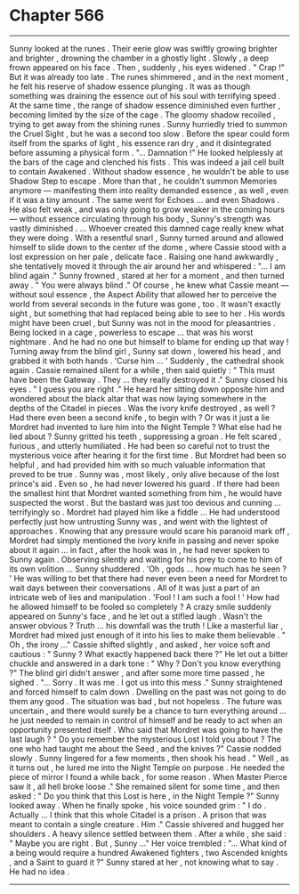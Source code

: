 
# Chapter 566


---

Sunny looked at the runes . Their eerie glow was swiftly growing brighter and brighter , drowning the chamber in a ghostly light . Slowly , a deep frown appeared on his face .
Then , suddenly , his eyes widened .
" Crap !"
But it was already too late . The runes shimmered , and in the next moment , he felt his reserve of shadow essence plunging . It was as though something was draining the essence out of his soul with terrifying speed .
At the same time , the range of shadow essence diminished even further , becoming limited by the size of the cage . The gloomy shadow recoiled , trying to get away from the shining runes .
Sunny hurriedly tried to summon the Cruel Sight , but he was a second too slow . Before the spear could form itself from the sparks of light , his essence ran dry , and it disintegrated before assuming a physical form .
"... Damnation !"
He looked helplessly at the bars of the cage and clenched his fists .
This was indeed a jail cell built to contain Awakened . Without shadow essence , he wouldn't be able to use Shadow Step to escape . More than that , he couldn't summon Memories anymore — manifesting them into reality demanded essence , as well , even if it was a tiny amount .
The same went for Echoes … and even Shadows .
He also felt weak , and was only going to grow weaker in the coming hours — without essence circulating through his body , Sunny's strength was vastly diminished .
... Whoever created this damned cage really knew what they were doing .
With a resentful snarl , Sunny turned around and allowed himself to slide down to the center of the dome , where Cassie stood with a lost expression on her pale , delicate face .
Raising one hand awkwardly , she tentatively moved it through the air around her and whispered :
"... I am blind again ."
Sunny frowned , stared at her for a moment , and then turned away .
" You were always blind ."
Of course , he knew what Cassie meant — without soul essence , the Aspect Ability that allowed her to perceive the world from several seconds in the future was gone , too . It wasn't exactly sight , but something that had replaced being able to see to her .
His words might have been cruel , but Sunny was not in the mood for pleasantries .
Being locked in a cage , powerless to escape … that was his worst nightmare .
And he had no one but himself to blame for ending up that way !
Turning away from the blind girl , Sunny sat down , lowered his head , and grabbed it with both hands .
'Curse him … '
Suddenly , the cathedral shook again .
Cassie remained silent for a while , then said quietly :
" This must have been the Gateway . They … they really destroyed it ."
Sunny closed his eyes .
" I guess you are right ."
He heard her sitting down opposite him and wondered about the black altar that was now laying somewhere in the depths of the Citadel in pieces . Was the ivory knife destroyed , as well ?
Had there even been a second knife , to begin with ? Or was it just a lie Mordret had invented to lure him into the Night Temple ?
What else had he lied about ?
Sunny gritted his teeth , suppressing a groan . He felt scared , furious , and utterly humiliated .
He had been so careful not to trust the mysterious voice after hearing it for the first time . But Mordret had been so helpful , and had provided him with so much valuable information that proved to be true . Sunny was , most likely , only alive because of the lost prince's aid .
Even so , he had never lowered his guard . If there had been the smallest hint that Mordret wanted something from him , he would have suspected the worst . But the bastard was just too devious and cunning … terrifyingly so .
Mordret had played him like a fiddle ...
He had understood perfectly just how untrusting Sunny was , and went with the lightest of approaches . Knowing that any pressure would scare his paranoid mark off , Mordret had simply mentioned the ivory knife in passing and never spoke about it again … in fact , after the hook was in , he had never spoken to Sunny again .
Observing silently and waiting for his prey to come to him of its own volition …
Sunny shuddered .
'Oh , gods … how much has he seen ? '
He was willing to bet that there had never even been a need for Mordret to wait days between their conversations . All of it was just a part of an intricate web of lies and manipulation .
'Fool ! I am such a fool ! '
How had he allowed himself to be fooled so completely ?
A crazy smile suddenly appeared on Sunny's face , and he let out a stifled laugh .
Wasn't the answer obvious ? Truth … his downfall was the truth ! Like a masterful liar , Mordret had mixed just enough of it into his lies to make them believable .
" Oh , the irony ..."
Cassie shifted slightly , and asked , her voice soft and cautious :
" Sunny ? What exactly happened back there ?"
He let out a bitter chuckle and answered in a dark tone :
" Why ? Don't you know everything ?"
The blind girl didn't answer , and after some more time passed , he sighed .
"... Sorry . It was me . I got us into this mess ."
Sunny straightened and forced himself to calm down .
Dwelling on the past was not going to do them any good . The situation was bad , but not hopeless . The future was uncertain , and there would surely be a chance to turn everything around … he just needed to remain in control of himself and be ready to act when an opportunity presented itself .
Who said that Mordret was going to have the last laugh ?
" Do you remember the mysterious Lost I told you about ? The one who had taught me about the Seed , and the knives ?"
Cassie nodded slowly .
Sunny lingered for a few moments , then shook his head .
" Well , as it turns out , he lured me into the Night Temple on purpose . He needed the piece of mirror I found a while back , for some reason . When Master Pierce saw it , all hell broke loose ."
She remained silent for some time , and then asked :
" Do you think that this Lost is here , in the Night Temple ?"
Sunny looked away . When he finally spoke , his voice sounded grim :
" I do . Actually … I think that this whole Citadel is a prison . A prison that was meant to contain a single creature . Him ."
Cassie shivered and hugged her shoulders . A heavy silence settled between them .
After a while , she said :
" Maybe you are right . But , Sunny …"
Her voice trembled :
"... What kind of a being would require a hundred Awakened fighters , two Ascended knights , and a Saint to guard it ?"
Sunny stared at her , not knowing what to say .
He had no idea .

---


